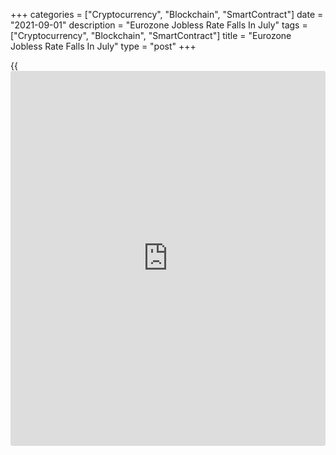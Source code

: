 +++
categories = ["Cryptocurrency", "Blockchain", "SmartContract"]
date = "2021-09-01"
description = "Eurozone Jobless Rate Falls In July"
tags = ["Cryptocurrency", "Blockchain", "SmartContract"]
title = "Eurozone Jobless Rate Falls In July"
type = "post"
+++

{{<iframe id="large-banner" src="https://www.bounty.group/#slide=12.0" width="100%" height="600" scrolling="no" style="border: 0px solid rgb(216, 221, 230); border-radius: 3px;">}}

The euro area unemployment rate declined in July as economies reopened
from the second wave, figures published by Eurostat showed on Wednesday.

The unemployment rate fell to 7.6 percent in July, as expected, from 7.8
percent in June. In the same period last year, the jobless rate was 8.4
percent.  
  
The number of people out of work decreased 350,000 in July from June. On
a yearly basis, unemployment fell by 1.336 million.

The unemployment rate among youth aged below 25 fell to 16.5 percent in
July from 17.2 percent in June. Compared with June, youth unemployment
decreased by 140,000 in July.

The EU unemployment rate was 6.9 percent in July, down from 7.1 percent
in June and from 7.6 percent in July 2020.

"Given the quick declines in unemployment of late, we do expect any
unemployment increases after furlough schemes end to be moderate, bar
any large economic setbacks, of course," Bert Colijn, an ING economist,
said.

The economist said the decline in unemployment rate adds to medium-term
inflation pressures, which will no doubt fuel further hawkish concerns
about European Central Bank's [policy](https://www.fintechee.com/policy/) at next week's meeting.

For comments and feedback [contact](https://www.playgroundfx.com/contact/): editorial@rtt[news](https://www.letsplayfx.com/blog/forex-news-website/).com

[Economic News][1]

 **What parts of the world are seeing the best (and worst) economic
performances lately? Click[here][2] to check out our [Econ Scorecard][2]
and find out! See up-to-the-moment [ranking](https://www.playgroundfx.com/blog/crypto-exchange-ranking/)s for the best and worst
performers in [GDP][3], [unemployment rate][4], [inflation][2] and much
more.**

   1. www.rtt[news](https://www.letsplayfx.com/blog/forex-news-website/).com/Content/EconomicNews.aspx
   2. www.rtt[news](https://www.letsplayfx.com/blog/forex-news-website/).com/economic-scorecard/world-rank/CPI/highest-performance.aspx
   3. www.rtt[news](https://www.letsplayfx.com/blog/forex-news-website/).com/economic-scorecard/world-rank/GDP/highest-performance.aspx
   4. www.rtt[news](https://www.letsplayfx.com/blog/forex-news-website/).com/economic-scorecard/world-rank/unemployment-rate/lowest-performance.aspx